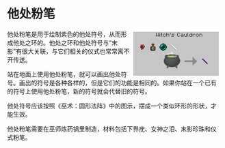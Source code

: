 # 他处粉笔

<div style="width:500px;">
<img src="/images/Items/otherwherechalk21.png" align="right" width="200" hspace="5" vspace="5" />
<p>他处粉笔是用于绘制紫色的他处符号，从而形成他处之环的。他处之环和他处符号与“末影”有很大关联，与它们相关的仪式也常常离不开传送。</p>
<p>站在地面上使用他处粉笔，就可以画出他处符号。画出的符号是各种各样的，但是它们的功能是相同的。如果你站在一个已有的符号上使用他处粉笔，新的符号就会代替旧的符号。</p>
<p>他处符号应该按照《巫术：圆形法阵》中的图示，摆成一个类似环形的形状，才能生效。</p>
<p>他处粉笔需要在巫师炼药锅里制造，材料包括下界疣、女神之泪、末影珍珠和仪式粉笔。</p>

</div>
